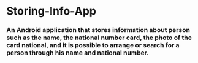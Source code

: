 # Storing-Info-App
### An Android application that stores information about person such as the name, the national number card, the photo of the card national, and it is possible to arrange or search for a person through his name and national number.

